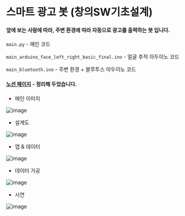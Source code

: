 # 스마트 광고 봇 (창의SW기초설계)
#### 앞에 보는 사람에 따라, 주변 환경에 따라 자동으로 광고를 출력하는 봇 입니다.
`main.py` - 메인 코드
 
`main_arduino_face_left_right_basic_final.ino` - 얼굴 추적 아두이노 코드

`main_bluetooth.ino` - 주변 환경 + 블루투스 아두이노 코드
#### [노션 페이지](https://sw7jo.notion.site/SW-7-b232c8cdc2f6445194288738b2f3aade) - 정리해 두었습니다.
- 메인 이미지

![image](https://user-images.githubusercontent.com/41141851/146865548-707a2751-b59c-4412-a2bc-3246dd3f5eca.png)
- 설계도

![image](https://user-images.githubusercontent.com/41141851/146865618-d0e79b2e-6054-432f-a2f0-4d56fb398f64.png)
- 앱 & 데이터

![image](https://user-images.githubusercontent.com/41141851/146865761-f0aee332-a8eb-4a3d-8060-3a98d64a1fce.png)
- 데이터 가공

![image](https://user-images.githubusercontent.com/41141851/146865305-b2a29802-b448-44af-8b62-b55008e9c661.png)
- 시연

![image](https://user-images.githubusercontent.com/41141851/146865394-0101a250-a270-4d01-a90a-b374e1c41c0e.png)
